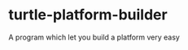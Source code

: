 turtle-platform-builder
=======================

A program which let you build a platform very easy

